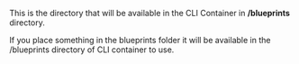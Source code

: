 This is the directory that will be available in the CLI Container in **/blueprints** directory.

If you place something in the blueprints folder it will be available in the /blueprints directory of CLI container to use.